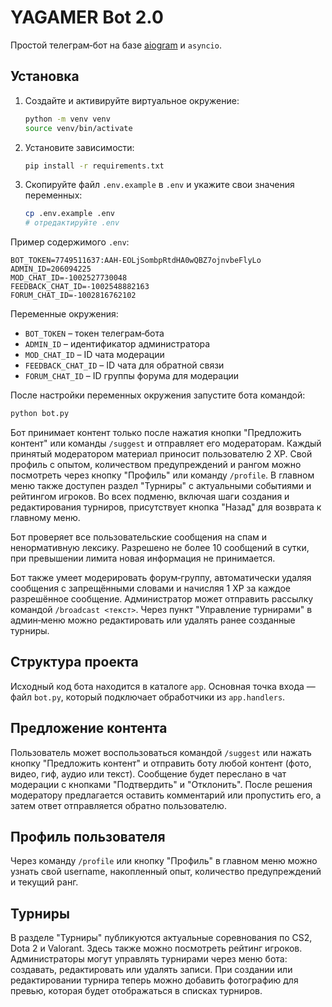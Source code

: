 # YAGAMER Bot 2.0

Простой телеграм‑бот на базе [aiogram](https://docs.aiogram.dev/) и `asyncio`.

## Установка

1. Создайте и активируйте виртуальное окружение:
   ```bash
   python -m venv venv
   source venv/bin/activate
   ```
2. Установите зависимости:
   ```bash
   pip install -r requirements.txt
   ```
3. Скопируйте файл `.env.example` в `.env` и укажите свои значения переменных:
   ```bash
   cp .env.example .env
   # отредактируйте .env
   ```

Пример содержимого `.env`:

```env
BOT_TOKEN=7749511637:AAH-EOLjSombpRtdHA0wQBZ7ojnvbeFlyLo
ADMIN_ID=206094225
MOD_CHAT_ID=-1002527730048
FEEDBACK_CHAT_ID=-1002548882163
FORUM_CHAT_ID=-1002816762102
```

Переменные окружения:

- `BOT_TOKEN` – токен телеграм‑бота
- `ADMIN_ID` – идентификатор администратора
- `MOD_CHAT_ID` – ID чата модерации
- `FEEDBACK_CHAT_ID` – ID чата для обратной связи
- `FORUM_CHAT_ID` – ID группы форума для модерации

После настройки переменных окружения запустите бота командой:
```bash
python bot.py
```

Бот принимает контент только после нажатия кнопки "Предложить контент" или команды `/suggest` и отправляет его модераторам.
Каждый принятый модератором материал приносит пользователю 2 XP. Свой профиль с опытом, количеством предупреждений и рангом можно посмотреть через кнопку "Профиль" или команду `/profile`.
В главном меню также доступен раздел "Турниры" с актуальными событиями и рейтингом игроков.
Во всех подменю, включая шаги создания и редактирования турниров, присутствует кнопка "Назад" для возврата к главному меню.

Бот проверяет все пользовательские сообщения на спам и ненормативную лексику.
Разрешено не более 10 сообщений в сутки, при превышении лимита новая
информация не принимается.

Бот также умеет модерировать форум‑группу, автоматически удаляя
сообщения с запрещёнными словами и начисляя 1 XP за каждое разрешённое
сообщение. Администратор может отправить рассылку командой
`/broadcast <текст>`.
Через пункт "Управление турнирами" в админ‑меню можно редактировать или удалять ранее созданные турниры.

## Структура проекта

Исходный код бота находится в каталоге `app`.
Основная точка входа — файл `bot.py`, который подключает обработчики из `app.handlers`.

## Предложение контента

Пользователь может воспользоваться командой `/suggest` или нажать кнопку "Предложить контент" и отправить боту любой контент
(фото, видео, гиф, аудио или текст). Сообщение будет переслано в чат модерации с
кнопками "Подтвердить" и "Отклонить". После решения модератору предлагается
оставить комментарий или пропустить его, а затем ответ отправляется обратно
пользователю.

## Профиль пользователя

Через команду `/profile` или кнопку "Профиль" в главном меню можно узнать свой username, накопленный опыт, количество предупреждений и текущий ранг.

## Турниры

В разделе "Турниры" публикуются актуальные соревнования по CS2, Dota 2 и Valorant. Здесь также можно посмотреть рейтинг игроков.
Администраторы могут управлять турнирами через меню бота: создавать, редактировать или удалять записи.
При создании или редактировании турнира теперь можно добавить фотографию для превью, которая будет отображаться в списках турниров.
